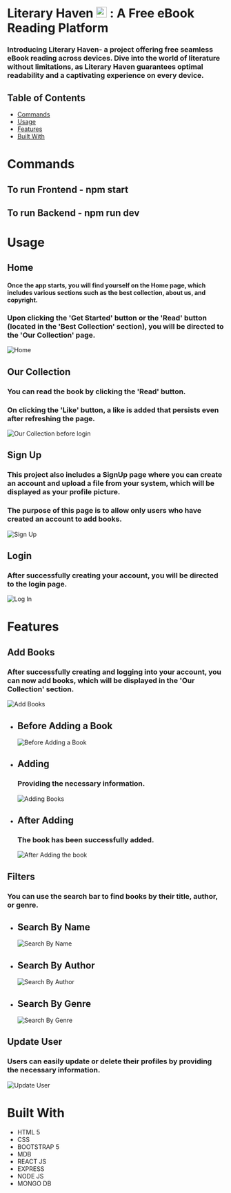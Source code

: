 # Literary Haven <img src="Screenshots/Logo.png" alt="Project Logo" width="25"> : A Free eBook Reading Platform

### Introducing Literary Haven- a project offering free seamless eBook reading across devices. Dive into the world of literature without limitations, as Literary Haven guarantees optimal readability and a captivating experience on every device.

## Table of Contents
* [Commands](#commands)
* [Usage](#usage)
* [Features](#features)
* [Built With](#builtwith)


# Commands
## To run Frontend - npm start
## To run Backend - npm run dev

# Usage

## Home
#### Once the app starts, you will find yourself on the Home page, which includes various sections such as the best collection, about us, and copyright.
### Upon clicking the 'Get Started' button or the 'Read' button (located in the 'Best Collection' section), you will be directed to the 'Our Collection' page.
![Home](https://github.com/yashikay16/Literary-Haven/blob/master/Screenshots/Home.png?raw=true)

## Our Collection
### You can read the book by clicking the 'Read' button.
### On clicking the 'Like' button, a like is added that persists even after refreshing the page.
![Our Collection before login](https://github.com/yashikay16/Literary-Haven/blob/master/Screenshots/Our%20Collection%20before%20login.png?raw=true)

## Sign Up 
### This project also includes a SignUp page where you can create an account and upload a file from your system, which will be displayed as your profile picture.
### The purpose of this page is to allow only users who have created an account to add books.
![Sign Up](https://github.com/yashikay16/Literary-Haven/blob/master/Screenshots/SignUp.png?raw=true)

## Login 
### After successfully creating your account, you will be directed to the login page.
![Log In](https://github.com/yashikay16/Literary-Haven/blob/master/Screenshots/Login.png?raw=true)

# Features 

## Add Books
### After successfully creating and logging into your account, you can now add books, which will be displayed in the 'Our Collection' section.
![Add Books](https://github.com/yashikay16/Literary-Haven/blob/master/Screenshots/AddBooks.png?raw=true)

* ## Before Adding a Book
  ![Before Adding a Book](https://github.com/yashikay16/Literary-Haven/blob/master/Screenshots/Adding/Before%20Adding.png?raw=true)

* ## Adding
  ### Providing the necessary information.
  ![Adding Books](https://github.com/yashikay16/Literary-Haven/blob/master/Screenshots/Adding/Adding%20Book.png?raw=true)

* ## After Adding
  ### The book has been successfully added.
  ![After Adding the book](https://github.com/yashikay16/Literary-Haven/blob/master/Screenshots/Adding/After%20Adding.png?raw=true)


## Filters
### You can use the search bar to find books by their title, author, or genre.

* ## Search By Name
  ![Search By Name](https://github.com/yashikay16/Literary-Haven/blob/master/Screenshots/Filters/Name.png?raw=true)

* ## Search By Author
  ![Search By Author](https://github.com/yashikay16/Literary-Haven/blob/master/Screenshots/Filters/Author.png?raw=true)

* ## Search By Genre
  ![Search By Genre](https://github.com/yashikay16/Literary-Haven/blob/master/Screenshots/Filters/Genre.png?raw=true)

## Update User
### Users can easily update or delete their profiles by providing the necessary information.
![Update User](https://github.com/yashikay16/Literary-Haven/blob/master/Screenshots/UpdateUser.png?raw=true)

# Built With
* HTML 5
* CSS
* BOOTSTRAP 5
* MDB
* REACT JS
* EXPRESS
* NODE JS
* MONGO DB
  





